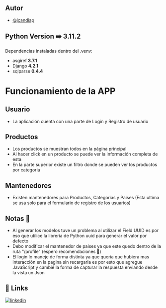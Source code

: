 ## Autor
- [@jcandiap](https://github.com/jcandiap)

## Python Version ➡️ 3.11.2

Dependencias instaladas dentro del .venv:
- asgiref **3.7.1**
- Django **4.2.1**
- sqlparse **0.4.4**

# Funcionamiento de la APP
## Usuario
- La aplicación cuenta con una parte de Login y Registro de usuario

## Productos
- Los productos se muestran todos en la página principal
- Al hacer click en un producto se puede ver la información completa de esta
- En la parte superior existe un filtro donde se pueden ver los productos por categoria

## Mantenedores
- Existen mantenedores para Productos, Categorias y Paises (Esta ultima se usa solo para el formulario de registro de los usuarios)

## Notas 🥺
- Al generar los modelos tuve un problema al utilizar el Field UUID es por eso que utilice la libreria de Python uuid para generar el valor por defecto
- Debo modificar el mantenedor de paises ya que este quedo dentro de la ruta "/profile" (espero recomendaciones 🥲)
- El login lo maneje de forma distinta ya que queria que hubiera mas interacción en la pagina sin recargarla es por esto que agregue JavaScript y cambié la forma de capturar la respuesta enviando desde la vista un Json

## 🔗 Links
[![linkedin](https://img.shields.io/badge/linkedin-0A66C2?style=for-the-badge&logo=linkedin&logoColor=white)](https://www.linkedin.com/in/jcandiap/)